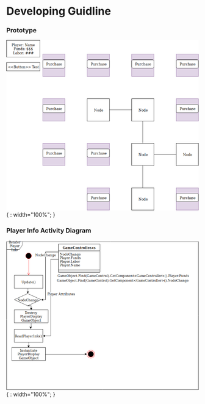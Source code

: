 # Developing Guidline

### Prototype
![alt text](Images/Prototype.png) {
  : width="100%";
}
</br>

### Player Info Activity Diagram
![alt text](Images/Player_Info_Activity_Diagram.png) {
  : width="100%";
}